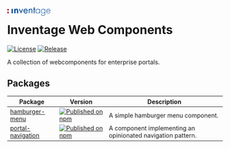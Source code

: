 <h1>
  <img
    width="20%"
    src="./docs/logo.svg"
    alt="Inventage AG"
    style="display: block; margin-bottom: 1rem;"
  />
  Inventage Web Components
</h1>

[![License](https://img.shields.io/npm/l/@inventage-web-components/common?style=flat-square)](https://github.com/inventage/web-components/blob/main/LICENSE)
[![Release](https://img.shields.io/github/workflow/status/inventage/web-components/Release?style=flat-square)](https://github.com/inventage/web-components/actions)

A collection of webcomponents for enterprise portals.

## Packages

| Package                                                                                        | Version                                                                                                                                                                                          | Description                                                 |
| ---------------------------------------------------------------------------------------------- | ------------------------------------------------------------------------------------------------------------------------------------------------------------------------------------------------ | ----------------------------------------------------------- |
| [hamburger-menu](https://inventage.github.io/web-components/?path=/story/hamburger-menu)       | [![Published on npm](https://img.shields.io/npm/v/@inventage-web-components/hamburger-menu.svg?style=flat-square)](https://www.npmjs.com/package/@inventage-web-components/hamburger-menu)       | A simple hamburger menu component.                          |
| [portal-navigation](https://inventage.github.io/web-components/?path=/story/portal-navigation) | [![Published on npm](https://img.shields.io/npm/v/@inventage-web-components/portal-navigation.svg?style=flat-square)](https://www.npmjs.com/package/@inventage-web-components/portal-navigation) | A component implementing an opinionated navigation pattern. |
